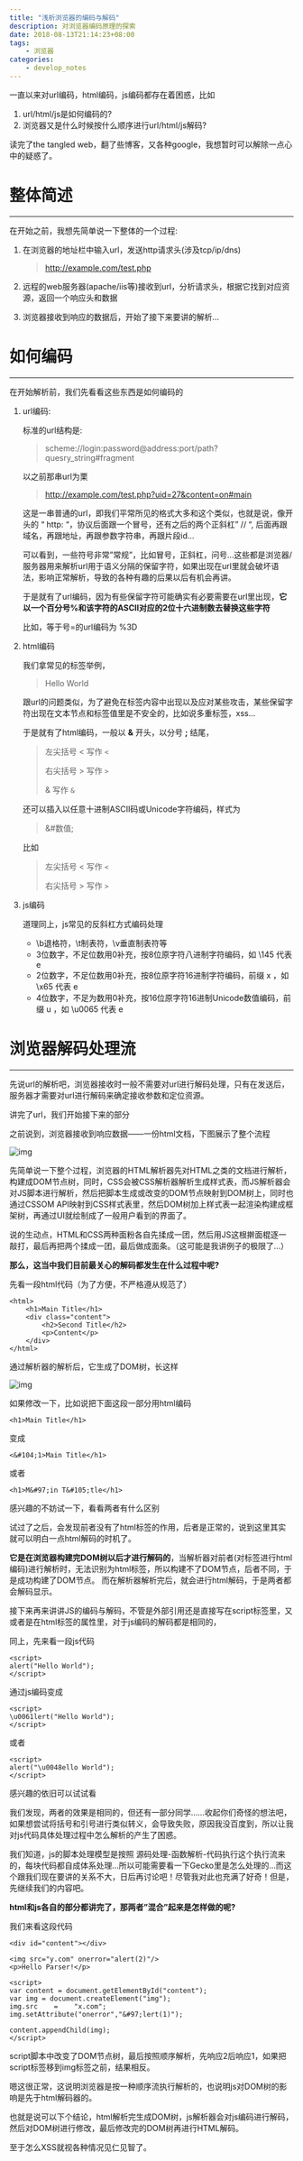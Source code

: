 ```yaml
---
title: "浅析浏览器的编码与解码"
description: 对浏览器编码原理的探索
date: 2018-08-13T21:14:23+08:00
tags:
    - 浏览器
categories:
    - develop_notes
---
```


一直以来对url编码，html编码，js编码都存在着困惑，比如

1. url/html/js是如何编码的?
2. 浏览器又是什么时候按什么顺序进行url/html/js解码?

读完了the tangled web，翻了些博客，又各种google，我想暂时可以解除一点心中的疑惑了。



# 整体简述

------

在开始之前，我想先简单说一下整体的一个过程:

1. 在浏览器的地址栏中输入url，发送http请求头(涉及tcp/ip/dns)

   > http://example.com/test.php

2. 远程的web服务器(apache/iis等)接收到url，分析请求头，根据它找到对应资源，返回一个响应头和数据

3. 浏览器接收到响应的数据后，开始了接下来要讲的解析…

# 如何编码

------

在开始解析前，我们先看看这些东西是如何编码的

1. url编码:

   标准的url结构是:

   > scheme://login:password@address:port/path?quesry_string#fragment

   以之前那串url为栗

   > http://example.com/test.php?uid=27&content=on#main

   这是一串普通的url，即我们平常所见的格式大多和这个类似，也就是说，像开头的 “ http: “，协议后面跟一个冒号，还有之后的两个正斜杠” // “, 后面再跟域名，再跟地址，再跟参数字符串，再跟片段id…

   可以看到，一些符号非常”常规”，比如冒号，正斜杠，问号…这些都是浏览器/服务器用来解析url用于语义分隔的保留字符，如果出现在url里就会破坏语法，影响正常解析，导致的各种有趣的后果以后有机会再讲。

   于是就有了url编码，因为有些保留字符可能确实有必要需要在url里出现，**它以一个百分号%和该字符的ASCII对应的2位十六进制数去替换这些字符**

   比如，等于号=的url编码为 %3D

2. html编码

   我们拿常见的标签举例，

   > <p>Hello World</p>

   跟url的问题类似，为了避免在标签内容中出现以及应对某些攻击，某些保留字符出现在文本节点和标签值里是不安全的，比如说多重标签，xss…

   于是就有了html编码，一般以 **&** 开头，以分号 **;** 结尾，

   > 左尖括号 < 写作 `<`
   >
   > 右尖括号 > 写作 `>`
   >
   > & 写作 `&`

   还可以插入以任意十进制ASCII码或Unicode字符编码，样式为

   > &#数值;

   比如

   > 左尖括号 < 写作 `<`
   >
   > 右尖括号 > 写作 `>`

3. js编码

   道理同上，js常见的反斜杠方式编码处理

   - \b退格符，\t制表符，\v垂直制表符等
   - 3位数字，不足位数用0补充，按8位原字符八进制字符编码，如 \145 代表 e
   - 2位数字，不足位数用0补充，按8位原字符16进制字符编码，前缀 x ，如 \x65 代表 e
   - 4位数字，不足为数用0补充，按16位原字符16进制Unicode数值编码，前缀 u ，如 \u0065 代表 e

# 浏览器解码处理流

------

先说url的解析吧，浏览器接收时一般不需要对url进行解码处理，只有在发送后，服务器才需要对url进行解码来确定接收参数和定位资源。

讲完了url，我们开始接下来的部分

之前说到，浏览器接收到响应数据——一份html文档，下图展示了整个流程

![img](http://p6jpvwsnk.bkt.clouddn.com/18-8-13/66691532.jpg)

先简单说一下整个过程，浏览器的HTML解析器先对HTML之类的文档进行解析，构建成DOM节点树，同时，CSS会被CSS解析器解析生成样式表，而JS解析器会对JS脚本进行解析，然后把脚本生成或改变的DOM节点映射到DOM树上，同时也通过CSSOM API映射到CSS样式表里，然后DOM树加上样式表一起渲染构建成框架树，再通过UI就绘制成了一般用户看到的界面了。

说的生动点，HTML和CSS两种面粉各自先揉成一团，然后用JS这根擀面棍逐一敲打，最后再把两个揉成一团，最后做成面条。（这可能是我讲例子的极限了…）

**那么，这当中我们目前最关心的解码都发生在什么过程中呢?**

先看一段html代码（为了方便，不严格遵从规范了）

```
<html>
    <h1>Main Title</h1>
    <div class="content">
        <h2>Second Title</h2>
        <p>Content</p>
    </div>
</html>
```

通过解析器的解析后，它生成了DOM树，长这样

![img](http://p6jpvwsnk.bkt.clouddn.com/18-8-13/84732141.jpg)

如果修改一下，比如说把下面这段一部分用html编码

```
<h1>Main Title</h1> 
```

变成

```
<&#104;1>Main Title</h1>
```

或者

```
<h1>M&#97;in T&#105;tle</h1>
```

感兴趣的不妨试一下，看看两者有什么区别

试过了之后，会发现前者没有了html标签的作用，后者是正常的，说到这里其实就可以明白一点html解码的时机了。

**它是在浏览器构建完DOM树以后才进行解码的**，当解析器对前者(对标签进行html编码)进行解析时，无法识别为html标签，所以构建不了DOM节点，后者不同，于是成功构建了DOM节点。 而在解析器解析完后，就会进行html解码，于是两者都会解码显示。

接下来再来讲讲JS的编码与解码，不管是外部引用还是直接写在script标签里，又或者是在html标签的属性里，对于js编码的解码都是相同的，

同上，先来看一段js代码

```
<script>
alert("Hello World");
</script>
```

通过js编码变成

```
<script>
\u0061lert("Hello World");
</script>
```

或者

```
<script>
alert("\u0048ello World");
</script>
```

感兴趣的依旧可以试试看

我们发现，两者的效果是相同的，但还有一部分同学……收起你们奇怪的想法吧，如果想尝试将括号和引号进行类似转义，会导致失败，原因我没百度到，所以让我对js代码具体处理过程中怎么解析的产生了困惑。

我们知道，js的脚本处理模型是按照 源码处理-函数解析-代码执行这个执行流来的，每块代码都自成体系处理…所以可能需要看一下Gecko里是怎么处理的…而这个跟我们现在要讲的关系不大，日后再讨论吧！尽管我对此也充满了好奇！但是，先继续我们的内容吧。

**html和js各自的部分都讲完了，那两者”混合”起来是怎样做的呢?**

我们来看这段代码

```
<div id="content"></div>

<img src="y.com" onerror="alert(2)"/>
<p>Hello Parser!</p>

<script>
var content = document.getElementById("content");
var img = document.createElement("img");
img.src    =    "x.com";
img.setAttribute("onerror","&#97;lert(1)");

content.appendChild(img);
</script>
```

script脚本中改变了DOM节点树，最后按照顺序解析，先响应2后响应1，如果把script标签移到img标签之前，结果相反。

嗯这很正常，这说明浏览器是按一种顺序流执行解析的，也说明js对DOM树的影响是先于html解码器的。

也就是说可以下个结论，html解析完生成DOM树，js解析器会对js编码进行解码，然后对DOM树进行修改，最后修改完的DOM树再进行HTML解码。

至于怎么XSS就视各种情况见仁见智了。